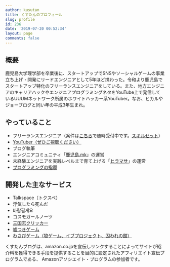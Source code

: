 ```yaml
---
author: kusutan
title: くすたんのプロフィール
slug: profile
id: 236
date: '2019-07-20 00:52:34'
layout: page
comments: false
---
```


## 概要

鹿児島大学理学部を卒業後に、スタートアップでSNSやソーシャルゲームの事業立ち上げ・開発にリードエンジニアとして5年ほど携わった。令和より鹿児島でスタートアップ特化のフリーランスエンジニアをしている。また、地方エンジニアのキャリアハックやエンジニアプログラミングネタをYouTube上で発信しているUUUMネットワーク所属のホワイトハッカー系YouTuber。なお、ヒカルやジョーブログと同い年の平成3年生まれ。

## やっていること

*   フリーランスエンジニア（案件は[こちら](https://twitter.com/kusutann)で随時受付中です。[スキルセット](https://github.com/ntask19/Curriculum-Vitae-template)）
*   [YouTuber（ぜひご視聴ください）](https://www.youtube.com/channel/UCuYiSs3MVn3BWtHPsGQ8vIA?sub_confirmation=1)
*   ブログ執筆
*   エンジニアコミュニティ「[鹿児島.mk](https://kagoshima-mk.connpass.com/)」の運営
*   未経験エンジニアを実践レベルまで育て上げる「[ヒラマサ](/?p=344)」の運営
*   [プログラミングの指導](https://menta.work/plan/1092)

## 開発した主なサービス

*   Talkspace（トクスペ）
*   浮気したら死んだ
*   바람필게요
*   コスモガールノーツ
*   [三国志クリッカー](https://yoyaku-top10.jp/u/a/MjM0MzU)
*   [嘘つきゲーム](https://apps.apple.com/jp/app/%E8%84%B1%E5%87%BA%E3%82%B2%E3%83%BC%E3%83%A0-%E5%98%98%E3%81%A4%E3%81%8D%E3%82%B2%E3%83%BC%E3%83%A0/id1293115429)
*   [わさびゲーム（狼ゲーム、イブプロジェクト、囚われの館）](https://apps.apple.com/jp/app/%E3%82%8F%E3%81%95%E3%81%B3%E3%82%B2%E3%83%BC%E3%83%A0/id1346472047)

くすたんブログは、amazon.co.jpを宣伝しリンクすることによってサイトが紹介料を獲得できる手段を提供することを目的に設定されたアフィリエイト宣伝プログラムである、 Amazonアソシエイト・プログラムの参加者です。